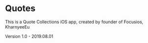 # Quotes

This is a Quote Collections iOS app, created by founder of Focusios, KharnyeeEu

Version 1.0 - 2019.08.01
